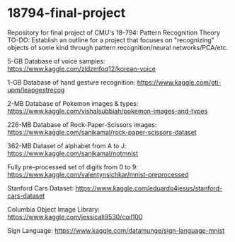 # 18794-final-project
Repository for final project of CMU's 18-794: Pattern Recognition Theory
TO-DO:
  Establish an outline for a project that focuses on "recognizing" objects of some kind through pattern recognition/neural networks/PCA/etc.
  
5-GB Database of voice samples: https://www.kaggle.com/zldzmfoq12/korean-voice

1-GB Database of hand gesture recognition: https://www.kaggle.com/gti-upm/leapgestrecog

2-MB Database of Pokemon images & types: https://www.kaggle.com/vishalsubbiah/pokemon-images-and-types

226-MB Database of Rock-Paper-Scissors images: https://www.kaggle.com/sanikamal/rock-paper-scissors-dataset

362-MB Dataset of alphabet from A to J: https://www.kaggle.com/sanikamal/notmnist

Fully pre-processed set of digits from 0 to 9: https://www.kaggle.com/valentynsichkar/mnist-preprocessed

Stanford Cars Dataset: https://www.kaggle.com/eduardo4jesus/stanford-cars-dataset

Columbia Object Image Library: https://www.kaggle.com/jessicali9530/coil100

Sign Language: https://www.kaggle.com/datamunge/sign-language-mnist

